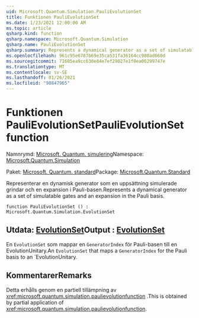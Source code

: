 ```yaml
---
uid: Microsoft.Quantum.Simulation.PauliEvolutionSet
title: Funktionen PauliEvolutionSet
ms.date: 1/23/2021 12:00:00 AM
ms.topic: article
qsharp.kind: function
qsharp.namespace: Microsoft.Quantum.Simulation
qsharp.name: PauliEvolutionSet
qsharp.summary: Represents a dynamical generator as a set of simulatable gates and an expansion in the Pauli basis.
ms.openlocfilehash: 961c95e6787b69e35ca531fa36164cc988ad660d
ms.sourcegitcommit: 71605ea9cc630e84e7ef29027e1f0ea06299747e
ms.translationtype: MT
ms.contentlocale: sv-SE
ms.lasthandoff: 01/26/2021
ms.locfileid: "98847965"
---
```

# <a name="paulievolutionset-function"></a><span data-ttu-id="96195-102">Funktionen PauliEvolutionSet</span><span class="sxs-lookup"><span data-stu-id="96195-102">PauliEvolutionSet function</span></span>

<span data-ttu-id="96195-103">Namnrymd: [Microsoft. Quantum. simulering](xref:Microsoft.Quantum.Simulation)</span><span class="sxs-lookup"><span data-stu-id="96195-103">Namespace: [Microsoft.Quantum.Simulation](xref:Microsoft.Quantum.Simulation)</span></span>

<span data-ttu-id="96195-104">Paket: [Microsoft. Quantum. standard](https://nuget.org/packages/Microsoft.Quantum.Standard)</span><span class="sxs-lookup"><span data-stu-id="96195-104">Package: [Microsoft.Quantum.Standard](https://nuget.org/packages/Microsoft.Quantum.Standard)</span></span>


<span data-ttu-id="96195-105">Representerar en dynamisk generator som en uppsättning simulerade grindar och en expansion i Pauli-basen.</span><span class="sxs-lookup"><span data-stu-id="96195-105">Represents a dynamical generator as a set of simulatable gates and an expansion in the Pauli basis.</span></span>

```qsharp
function PauliEvolutionSet () : Microsoft.Quantum.Simulation.EvolutionSet
```


## <a name="output--evolutionset"></a><span data-ttu-id="96195-106">Utdata: [EvolutionSet](xref:Microsoft.Quantum.Simulation.EvolutionSet)</span><span class="sxs-lookup"><span data-stu-id="96195-106">Output : [EvolutionSet](xref:Microsoft.Quantum.Simulation.EvolutionSet)</span></span>

<span data-ttu-id="96195-107">En `EvolutionSet` som mappar en `GeneratorIndex` för Pauli-basen till en EvolutionUnitary.</span><span class="sxs-lookup"><span data-stu-id="96195-107">An `EvolutionSet` that maps a `GeneratorIndex` for the Pauli basis to an \`EvolutionUnitary.</span></span>

## <a name="remarks"></a><span data-ttu-id="96195-108">Kommentarer</span><span class="sxs-lookup"><span data-stu-id="96195-108">Remarks</span></span>

<span data-ttu-id="96195-109">Detta erhålls genom en partiell tillämpning av <xref:microsoft.quantum.simulation.paulievolutionfunction> .</span><span class="sxs-lookup"><span data-stu-id="96195-109">This is obtained by partial application of <xref:microsoft.quantum.simulation.paulievolutionfunction>.</span></span>